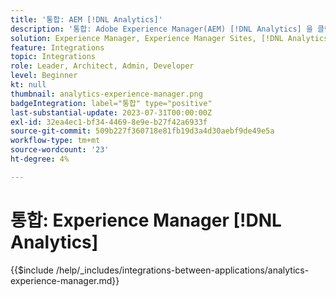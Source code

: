 ```yaml
---
title: '통합: AEM [!DNL Analytics]'
description: '통합: Adobe Experience Manager(AEM) [!DNL Analytics] 을 클릭하여 웹 사이트에서 사용자 행동을 추적하고 분석할 수 있습니다.'
solution: Experience Manager, Experience Manager Sites, [!DNL Analytics]
feature: Integrations
topic: Integrations
role: Leader, Architect, Admin, Developer
level: Beginner
kt: null
thumbnail: analytics-experience-manager.png
badgeIntegration: label="통합" type="positive"
last-substantial-update: 2023-07-31T00:00:00Z
exl-id: 32ea4ec1-bf34-4469-8e9e-b27f42a6933f
source-git-commit: 509b227f360718e81fb19d3a4d30aebf9de49e5a
workflow-type: tm+mt
source-wordcount: '23'
ht-degree: 4%

---
```


# 통합: Experience Manager [!DNL Analytics]

{{$include /help/_includes/integrations-between-applications/analytics-experience-manager.md}}
